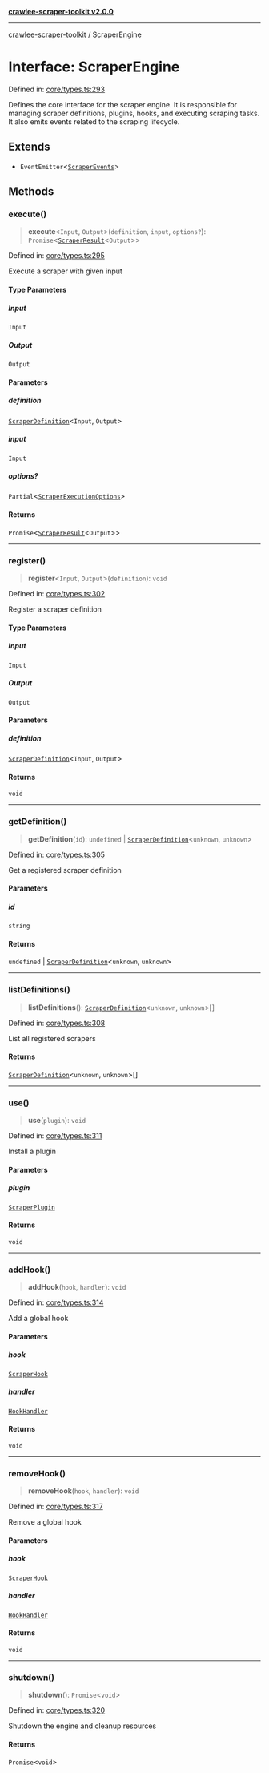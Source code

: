 [**crawlee-scraper-toolkit v2.0.0**](../README.md)

***

[crawlee-scraper-toolkit](../globals.md) / ScraperEngine

# Interface: ScraperEngine

Defined in: [core/types.ts:293](https://github.com/devalexanderdaza/crawlee-scraper-toolkit/blob/main/src/core/types.ts#L293)

Defines the core interface for the scraper engine.
It is responsible for managing scraper definitions, plugins, hooks,
and executing scraping tasks. It also emits events related to the scraping lifecycle.

## Extends

- `EventEmitter`\<[`ScraperEvents`](../-internal-/interfaces/ScraperEvents.md)\>

## Methods

### execute()

> **execute**\<`Input`, `Output`\>(`definition`, `input`, `options?`): `Promise`\<[`ScraperResult`](ScraperResult.md)\<`Output`\>\>

Defined in: [core/types.ts:295](https://github.com/devalexanderdaza/crawlee-scraper-toolkit/blob/main/src/core/types.ts#L295)

Execute a scraper with given input

#### Type Parameters

##### Input

`Input`

##### Output

`Output`

#### Parameters

##### definition

[`ScraperDefinition`](ScraperDefinition.md)\<`Input`, `Output`\>

##### input

`Input`

##### options?

`Partial`\<[`ScraperExecutionOptions`](ScraperExecutionOptions.md)\>

#### Returns

`Promise`\<[`ScraperResult`](ScraperResult.md)\<`Output`\>\>

***

### register()

> **register**\<`Input`, `Output`\>(`definition`): `void`

Defined in: [core/types.ts:302](https://github.com/devalexanderdaza/crawlee-scraper-toolkit/blob/main/src/core/types.ts#L302)

Register a scraper definition

#### Type Parameters

##### Input

`Input`

##### Output

`Output`

#### Parameters

##### definition

[`ScraperDefinition`](ScraperDefinition.md)\<`Input`, `Output`\>

#### Returns

`void`

***

### getDefinition()

> **getDefinition**(`id`): `undefined` \| [`ScraperDefinition`](ScraperDefinition.md)\<`unknown`, `unknown`\>

Defined in: [core/types.ts:305](https://github.com/devalexanderdaza/crawlee-scraper-toolkit/blob/main/src/core/types.ts#L305)

Get a registered scraper definition

#### Parameters

##### id

`string`

#### Returns

`undefined` \| [`ScraperDefinition`](ScraperDefinition.md)\<`unknown`, `unknown`\>

***

### listDefinitions()

> **listDefinitions**(): [`ScraperDefinition`](ScraperDefinition.md)\<`unknown`, `unknown`\>[]

Defined in: [core/types.ts:308](https://github.com/devalexanderdaza/crawlee-scraper-toolkit/blob/main/src/core/types.ts#L308)

List all registered scrapers

#### Returns

[`ScraperDefinition`](ScraperDefinition.md)\<`unknown`, `unknown`\>[]

***

### use()

> **use**(`plugin`): `void`

Defined in: [core/types.ts:311](https://github.com/devalexanderdaza/crawlee-scraper-toolkit/blob/main/src/core/types.ts#L311)

Install a plugin

#### Parameters

##### plugin

[`ScraperPlugin`](ScraperPlugin.md)

#### Returns

`void`

***

### addHook()

> **addHook**(`hook`, `handler`): `void`

Defined in: [core/types.ts:314](https://github.com/devalexanderdaza/crawlee-scraper-toolkit/blob/main/src/core/types.ts#L314)

Add a global hook

#### Parameters

##### hook

[`ScraperHook`](../type-aliases/ScraperHook.md)

##### handler

[`HookHandler`](../type-aliases/HookHandler.md)

#### Returns

`void`

***

### removeHook()

> **removeHook**(`hook`, `handler`): `void`

Defined in: [core/types.ts:317](https://github.com/devalexanderdaza/crawlee-scraper-toolkit/blob/main/src/core/types.ts#L317)

Remove a global hook

#### Parameters

##### hook

[`ScraperHook`](../type-aliases/ScraperHook.md)

##### handler

[`HookHandler`](../type-aliases/HookHandler.md)

#### Returns

`void`

***

### shutdown()

> **shutdown**(): `Promise`\<`void`\>

Defined in: [core/types.ts:320](https://github.com/devalexanderdaza/crawlee-scraper-toolkit/blob/main/src/core/types.ts#L320)

Shutdown the engine and cleanup resources

#### Returns

`Promise`\<`void`\>
